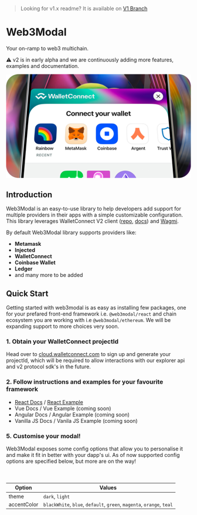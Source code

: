 > Looking for v1.x readme? It is available on [V1 Branch](https://github.com/WalletConnect/web3modal/tree/V1)

# Web3Modal

Your on-ramp to web3 multichain.

⚠️ v2 is in early alpha and we are continuously adding more features, examples and documentation.

<p align="center">
  <img src="./.github/assets/header.png" alt="" border="0">
</p>

## Introduction

Web3Modal is an easy-to-use library to help developers add support for multiple providers in their apps with a simple customizable configuration. This library leverages WalletConnect V2 client ([repo](https://github.com/WalletConnect/walletconnect-monorepo/), [docs](https://docs.walletconnect.com/2.0/introduction/sign/)) and [Wagmi](https://wagmi.sh/).

By default Web3Modal library supports providers like:

- **Metamask**
- **Injected**
- **WalletConnect**
- **Coinbase Wallet**
- **Ledger**
- and many more to be added

## Quick Start

Getting started with web3modal is as easy as installing few packages, one for your prefared front-end framework i.e. `@web3modal/react` and chain ecosystem you are working with i.e `@web3modal/ethereum`. We will be expanding support to more choices very soon.

### 1. Obtain your WalletConnect projectId

Head over to [cloud.walletconnect.com](https://cloud.walletconnect.com/) to sign up and generate your projectId, which will be required to allow interactions with our explorer api and v2 protocol sdk's in the future.

### 2. Follow instructions and examples for your favourite framework

- [React Docs](./packages/react/) / [React Example](./examples/react/)
- Vue Docs / Vue Example (coming soon)
- Angular Docs / Angular Example (coming soon)
- Vanilla JS Docs / Vanila JS Example (coming soon)

### 5. Customise your modal!

Web3Modal exposes some config options that allow you to personalise it and make it fit in better with your dapp's ui. As of now supported config options are specified below, but more are on the way!

<p align="center" style="margin-top: 20px">
  <img src="./.github/assets/custom.png" alt="" border="0">
</p>

| Option      | Values                                                                |
| ----------- | --------------------------------------------------------------------- |
| theme       | `dark`, `light`                                                       |
| accentColor | `blackWhite`, `blue`, `default`, `green`, `magenta`, `orange`, `teal` |
